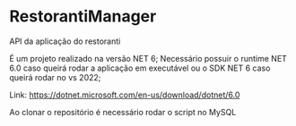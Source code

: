 # RestorantiManager
API da aplicação do restoranti

É um projeto realizado na versão NET 6;
Necessário possuir o runtime NET 6.0 caso queirá rodar a aplicação em executável ou o SDK NET 6 caso queirá rodar no vs 2022;

Link: https://dotnet.microsoft.com/en-us/download/dotnet/6.0

Ao clonar o repositório é necessário rodar o script no MySQL

